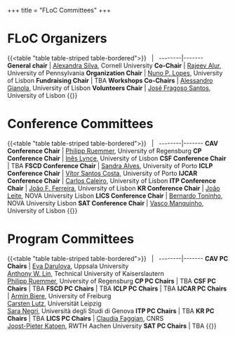 +++
title = "FLoC Committees"
+++

# FLoC Organizers

{{<table "table table-striped table-bordered">}}
 &nbsp; | &nbsp;
--------|-------
**General chair**       | [Alexandra Silva](https://alexandrasilva.org), Cornell University
**Co-Chair**            | [Rajeev Alur](https://www.cis.upenn.edu/~alur/), University of Pennsylvania
**Organization Chair**  | [Nuno P. Lopes](https://web.ist.utl.pt/nuno.lopes/), University of Lisbon
**Fundraising Chair**   | TBA
**Workshops Co-Chairs** | [Alessandro Gianola](https://arsr.inesc-id.pt/~agianola/), University of Lisbon
**Volunteers Chair**    | [José Fragoso Santos](https://web.ist.utl.pt/jose.fragoso/), University of Lisbon
{{</table>}}

# Conference Committees

{{<table "table table-striped table-bordered">}}
 &nbsp; | &nbsp;
--------|-------
**CAV Conference Chair**   | [Philipp Ruemmer](http://www.philipp.ruemmer.org), University of Regensburg
**CP Conference Chair**    | [Inês Lynce](https://sat.inesc-id.pt/~ines/), University of Lisbon
**CSF Conference Chair**   | TBA
**FSCD Conference Chair**  | [Sandra Alves](https://www.dcc.fc.up.pt/~sandra/Home/Home.html), University of Porto
**ICLP Conference Chair**  | [Vítor Santos Costa](https://www.dcc.fc.up.pt/~vsc/), University of Porto
**IJCAR Conference Chair** | [Carlos Caleiro](https://sqig.math.tecnico.ulisboa.pt/ccal), University of Lisbon
**ITP Conference Chair**   | [João F. Ferreira](https://joaoff.com), University of Lisbon
**KR Conference Chair**    | [João Leite](https://userweb.fct.unl.pt/~jleite/), NOVA University Lisbon
**LICS Conference Chair**  | [Bernardo Toninho](http://ctp.di.fct.unl.pt/~btoninho/), NOVA University Lisbon
**SAT Conference Chair**   | [Vasco Manquinho](https://sat.inesc-id.pt/~vmm/), University of Lisbon
{{</table>}}


# Program Committees
{{<table "table table-striped table-bordered">}}
 &nbsp; | &nbsp;
--------|-------
**CAV PC Chairs**   | [Eva Darulova](https://malyzajko.github.io), Uppsala University<br>[Anthony W. Lin](https://anthonywlin.github.io), Technical University of Kaiserslautern<br>[Philipp Ruemmer](http://www.philipp.ruemmer.org), University of Regensburg
**CP PC Chairs**    | TBA
**CSF PC Chairs**   | TBA
**FSCD PC Chairs**  | TBA
**ICLP PC Chairs**  | TBA
**IJCAR PC Chairs** | [Armin Biere](https://cca.informatik.uni-freiburg.de/biere/), University of Freiburg<br>[Carsten Lutz](https://home.uni-leipzig.de/clu/), Universität Leipzig<br>[Sara Negri](https://sites.google.com/view/saranegri/home), Università degli Studi di Genova
**ITP PC Chairs**   | TBA
**KR PC Chairs**    | TBA
**LICS PC Chairs**  | [Claudia Faggian](https://www.irif.fr/~faggian/), CNRS<br>[Joost-Pieter Katoen](https://www-i2.informatik.rwth-aachen.de/~katoen/), RWTH Aachen University
**SAT PC Chairs**   | TBA
{{</table>}}
